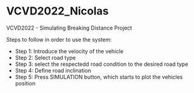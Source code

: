 # VCVD2022_Nicolas
VCVD2022 - Simulating Breaking Distance Project

Steps to follow in order to use the system:
- Step 1: Introduce the velocity of the vehicle
- Step 2: Select road type
- Step 3: select the respectedd road condition to the desired road type
- Step 4: Define road inclination
- Step 5: Press SIMULATION button, which starts to plot the vehicles position
